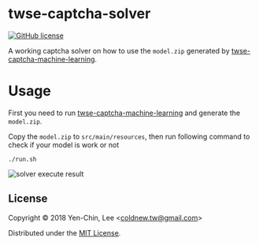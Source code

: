 # twse-captcha-solver
[![GitHub license](https://img.shields.io/badge/license-MIT-blue.svg)](https://raw.githubusercontent.com/coldnew/twse-captcha-solver-dl4j/master/LICENSE)

A working captcha solver on how to use the `model.zip` generated by [twse-captcha-machine-learning](https://github.com/coldnew/twse-captcha-solver-dl4j/twse-captcha-machine-learning).

# Usage

First you need to run [twse-captcha-machine-learning](https://github.com/coldnew/twse-captcha-solver-dl4j/twse-captcha-machine-learning) and generate the `model.zip`.

Copy the `model.zip` to `src/main/resources`, then run following command to check if your model is work or not

```
./run.sh
```

![solver execute result](https://raw.githubusercontent.com/coldnew/twse-captcha-solver-dl4j/master/screenshots/solver_1.png)


## License

Copyright © 2018 Yen-Chin, Lee <<coldnew.tw@gmail.com>>

Distributed under the [MIT License](http://opensource.org/licenses/MIT).

